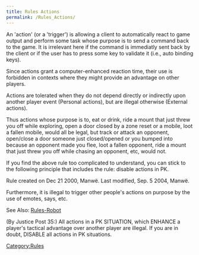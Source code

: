 ```yaml
---
title: Rules Actions
permalink: /Rules_Actions/
---
```


An 'action' (or a 'trigger') is allowing a client to automatically react
to game output and perform some task whose purpose is to send a command
back to the game. It is irrelevant here if the command is immediatly
sent back by the client or if the user has to press some key to validate
it (i.e., auto binding keys).

Since actions grant a computer-enhanced reaction time, their use is
forbidden in contexts where they might provide an advantage on other
players.

Actions are tolerated when they do not depend directly or indirectly
upon another player event (Personal actions), but are illegal otherwise
(External actions).

Thus actions whose purpose is to, eat or drink, ride a mount that just
threw you off while exploring, open a door closed by a zone reset or a
mobile, loot a fallen mobile, would all be legal, but track or attack an
opponent, open/close a door someone just closed/opened or you bumped
into because an opponent made you flee, loot a fallen opponent, ride a
mount that just threw you off while chasing an opponent, etc, would not.

If you find the above rule too complicated to understand, you can stick
to the following principle that includes the rule: disable actions in
PK.

Rule created on Dec 21 2000, Manwë. Last modified, Sep. 5 2004, Manwë.

Furthermore, it is illegal to trigger other people's actions on purpose
by the use of emotes, says, etc.

See Also: [Rules-Robot](Rules-Robot "wikilink")

(By Justice Post 35:) All actions in a PK SITUATION, which ENHANCE a
player's tactical advantage over another player are illegal. If you are
in doubt, DISABLE all actions in PK situations.

[Category:Rules](Category:Rules "wikilink")